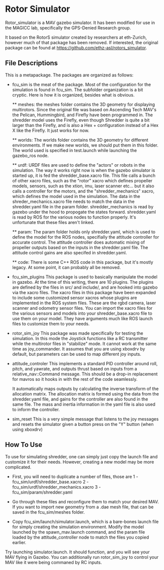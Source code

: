 Rotor Simulator
===============

Rotor_simulator is a MAV gazebo simulator.  It has been modified for use in the MAGICC lab, specifically the GPS-Denied Research group.

It based on the RotorS simulator created by researchers at eth-Zurich, however much of that package has been removed.  If interested, the original package can be found at https://github.com/ethz-asl/rotors_simulator.


File Descriptions
---------------------------

This is a metapackage.  The packages are organized as follows:

* fcu_sim is the meat of the package.  Most of the configuration for the simulation is found in fcu_sim.  The subfolder organization is a bit cryptic.  Here is how it is organized, besides what is obvious.

	** meshes:  the meshes folder contains the 3D geometry for displaying multirotors.  Since the original file was based on Ascending Tech MAV's the Pelican, Hummingbird, and Firefly have been programmed in.  The shredder model uses the Firefly, even though Shredder is quite a bit larger than the Firefly, and is also a Hex + configuration instead of a Hex X like the Firefly.  It just works for now.

	** worlds:  The worlds folder contains the 3D geometry for different environments.  If we make new worlds, we should put them in this folder.  The world used is specified in test.launch while launching the gazebo_ros node.

	** urdf:  URDF files are used to define the "actors" or robots in the simulation.  The way it works right now is when the gazebo simulator is started up, it is fed the shredder_base.xacro file.  This file calls a bunch of other xacro files, such as the "rotor" xacro which defines propeller models, sensors, such as the xtion, imu, laser scanner etc... but it also calls a controller for the motors, and the "shredder_mechanics" xacro, which defines the model used in the simulation.  The data in the shreder_mechanics.xacro file needs to match the data in the shredder.yaml file in the param folder.  shredder_mechanics is read by gazebo under the hood to propogate the states forward.  shredder.yaml is read by ROS for the various nodes to function properly.  It's unfortunate that these files aren't linked.

	** param:  The param folder holds only shredder.yaml, which is used to define the model for the ROS nodes, specifially the attitude controller for accurate control.  The attitude controller does automatic mixing of propeller outputs based on the inputs in the shredder.yaml file.  The attitude control gains are also specifed in shredder.yaml.

	** code:  There is some C++ ROS code in this package, but it's mostly legacy.  At some point, it can probably all be removed.

* fcu_sim_plugins
	This package is used to basically manipulate the model in gazebo.  At the time of this writing, there are 10 plugins.  The plugins are defined by the files in src/ and include/, and are hooked into gazebo via the xacro files.  The xacro files in this package have been expanded to include some customized sensor xacros whose plugins are implemented in the ROS system files.  These are the rgbd camera, laser scanner and odometry sensor files.  You can import the xacro files for the various sensors and models into your shredder_base.xacro file to use them on your model.  They have arguments much like ROS launch files to customize them to your needs.

* rotor_sim_joy
	This package was made specifically for testing the simulation.  In this mode the Joystick functions like a RC transmitter while the multirotor files in "stabilize" mode.  It cannot work at the same time as joy_commander.  It assumes that you are using xboxdrv by default, but parameters can be used to map different joy inputs.

* attitude_controler
	This implements a standard PID controller around roll, pitch, and yawrate, and outputs thrust based on inputs from a relative_nav::Command message.  This should be a drop-in replacement for mavros so it hooks in with the rest of the code seamlessly.

	It automatically maps outputs by calculating the inverse transform of the allocation matrix.  The allocation matrix is formed using the data from the shredder.yaml file, and gains for the controller are also found in the same file.  The mass and inertia information in the yaml file is also used to inform the controller.

* sim_reset
	This is a very simple message that listens to the joy messages and resets the simulator given a button press on the "Y" button (when using xboxdrv)

How To Use
-------------------------

To use for simulating shredder, one can simply just copy the launch file and customize it for their needs.  However, creating a new model may be more complicated.

* First, you will need to duplicate a number of files, those are
	1 - fcu_sim/urdf/shredder_base.xacro
	2 - fcu_sim/urdf/shredder_mechanics.xacro
	3 - fcu_sim/param/shredder.yaml

* Go through these files and reconfigure them to match your desired MAV.  If you want to import new geometry from a .dae mesh file, that can be saved in the fcu_sim/meshes folder.

* Copy fcu_sim/launch/simulator.launch, which is a bare-bones launch file for simply creating the simulation environment.  Modify the model launched by the spawn_mav.launch command, and the param file loaded by the attitude_controller node to match the files you copied earlier.

Try launching simulator.launch.  It should function, and you will see your MAV flying in Gazebo.  You can additionally run rotor_sim_joy to control your MAV like it were being commaned by RC inputs.

